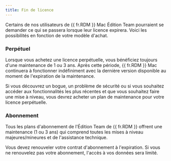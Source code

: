 ```yaml
---
title: Fin de licence
---
```

Certains de nos utilisateurs de {{ fr.RDM }} Mac Édition Team pourraient se demander ce qui se passera lorsque leur licence expirera. Voici les possibilités en fonction de votre modèle d&apos;achat. 

### Perpétuel 

Lorsque vous achetez une licence perpétuelle, vous bénéficiez toujours d&apos;une maintenance de 1 ou 3 ans. Après cette période, {{ fr.RDM }} Mac continuera à fonctionner indéfiniment avec la dernière version disponible au moment de l&apos;expiration de la maintenance.  

Si vous découvrez un bogue, un problème de sécurité ou si vous souhaitez accéder aux fonctionnalités les plus récentes et que vous souhaitez faire une mise à niveau, vous devrez acheter un plan de maintenance pour votre licence perpétuelle. 

### Abonnement 

Tous les plans d&apos;abonnement de l&apos;Édition Team de {{ fr.RDM }} offrent une maintenance (1 ou 3 ans) qui comprend toutes les mises à niveau majeures/mineures et de l&apos;assistance technique.  

Vous devez renouveler votre contrat d&apos;abonnement à l&apos;expiration. Si vous ne renouvelez pas votre abonnement, l&apos;accès à vos données sera limité. 


